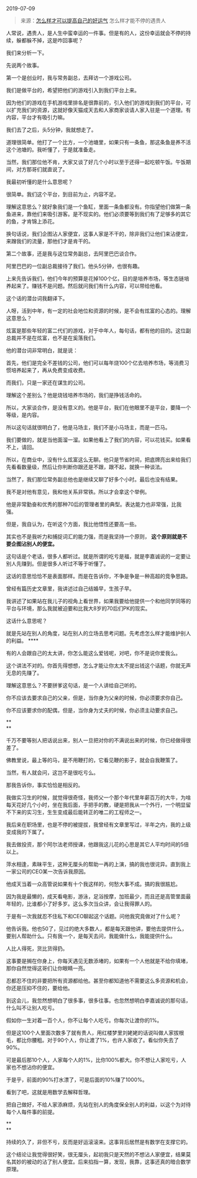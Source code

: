 2019-07-09

> 来源：[怎么样才可以提高自己的好运气](http://mp.weixin.qq.com/s?__biz=MzU3NDc5Nzc0NQ==&mid=2247484968&idx=2&sn=ebff0cfd9267fe261d90428cd6cf1f98&chksm=fd2da4f6ca5a2de02de3e328168548cf4c9970aed44c0d244e509d6f919ab713426848532f4b&scene=27#wechat_redirect)
> 怎么样才能不停的遇贵人

人常说，遇贵人，是人生中蛮幸运的一件事。但是有的人，这份幸运就会不停的持续，躲都躲不掉，这是咋回事呢？  

  

我们来分析一下。

  

先说两个故事。

第一个是创业时，我与常务副总，去拜访一个游戏公司。

  

我们是做平台的，希望把他们的游戏引入到我们平台上来。

  

因为他们的游戏在手机游戏里排名是很靠前的，引入他们的游戏到我们的平台，可以扩充我们的资源，这就好像天猫成天去和人家商家谈请人家入驻是一个道理。有内容，平台才有吸引力嘛。

  

我们去了之后，头5分钟，我就想走了。

  

道理很简单。他打了一个比方，一个池塘里，如果只有一条鱼，那这条鱼是养不活这个池塘的。我听懂了，于是就准备走。

  

当然，我们那位他不肯，大家又谈了好几个小时以至于还得一起吃顿午饭。午饭期间，对方那哥们就直说了。

  

我最初听懂的是什么意思呢？

  

很简单。我们这个平台，到目前为止，内容不足。

  

理解这意思么？就好象我们是一个鱼缸，里面一条鱼都没有。你指望他们做第一条鱼进来，靠他们来吸引游客。是不现实的。他们必须要等到我们有了足够多的其它的鱼，才肯锦上添花。

  

换句话说，我们企图沾人家便宜，这事人家是不干的，除非我们让他们来沾便宜，来蹭我们的流量，那他们才是肯干的。

  

第二个故事，还是我与这位常务副总，去阿里巴巴谈合作。

  

阿里巴巴的一位副总裁接待了我们。他头5分钟，也很有趣。

  

上来先告诉我们，他们今年的预算是花掉100个亿，目的是培养市场，等生态链培养起来了。赚钱不是问题。然后就问我们有什么内容，可以带给他看。

  

这个话的潜台词我翻译下。

  

人呀，活到中年，有一定的社会地位和资源的时候，是不会有炫富的心态的。理解这意思么？

  

炫富是那些年轻的富二代们的游戏，对于中年人，每句话，都有他的目的。这位副总裁并不是在炫富，也不是在奚落我们。

  

他的潜台词非常明白，就是说：

  

首先，他们是完全不差钱的公司，他们可以每年烧100个亿去培养市场，等消费习惯培养起来了，再从免费变成收费。

  

而我们，只是一家还在谋生的公司。

  

理解这个差别么？他是烧钱培养市场的，我们是挣钱活命的。

  

所以，大家谈合作，是没有意义的。他是平台，我们在他眼里不是平台，要降一个等级，是内容。

  

所以这句话就很明白了，他是马场主，我们不是小马场主，而是一匹马。

  

我们要做的，就是当他面溜一溜。如果他看上了我们的内容，可以花钱买。如果看不上，请回。

  

所以，在商业中，没有什么炫富这么无聊。他只是节省时间，把底牌亮出来给我们先看看数量级，然后让你判断你跟还是不跟，跟不起，就换一种谈法。

  

当然了，我们那位常务副总他也是继续又聊了好多个小时。最后也没有结果。

  

我不是对他有意见，我和他关系非常铁。所以才会拿这个举例。

  

他是非常勤奋和优秀的那种70后的管理者里的典型。表达能力也非常强，比我强。

  

但是，我自认为，在听这个方面，我比他悟性还要高一些。

  

其实也不是我听力和捕捉词汇的能力强，而是我坚持一个原则， **这个原则就是不要企图沾别人的便宜。**

  

这句话是个老话，很多人都听过。就是所谓的吃亏是福，就是李嘉诚说的一定要让别人先赚到。但是很多人听过不等于听懂了。

  

这话的意思恰恰不是表面那样。而是在告诉你，不争是争是一种高超的竞争思路。

  

曾经有篇历史文章里，我讲述过自己结婚早，生孩子早。

  

我讲述了如果站在我儿子的视角上看世界，如果我要给他提供一个和他同学同等的平台与环境，那么我就被迫要和比我大8岁的70后们PK的现实。

  

这话什么意思呢？

  

就是先站在别人的角度，站在别人的立场去思考问题。先考虑怎么样才能维护别人的利益。 ****

  

有的人会跟自己的太太讲，你怎么能这么爱钱呢，对吧，你不是说你爱我么。

  

这个讲法不对的。你首先得想想，怎么才能让你太太不提出钱这个话题，你就无声无息的先赚了。

  

理解这意思么？不要拼爹这句话，是一个人讲给自己听的。

  

你不应该去要求自己的父亲，但是，当你身为父亲的时候，你必须要求你自己。

  

你不应该要求你的配偶，但是，当你身为丈夫的时候，你必须主动要求自己。

 **  
**

千万不要等别人把话说出来，别人一旦把对你的不满说出来的时候，你已经做得很差了。

  

佛教里说，最上等的马，是不用鞭打的，它看见鞭的影子，就会自我鞭策了。

  

当然，有人就会问，这岂不是很吃亏么。

  

那我告诉你，事实恰恰是相反的。

  

我做实习生的时候，就觉得很奇怪，我师父一个那个年代里年薪百万的大牛，为啥每天花好几个小时，坐在我后面，手把手的教，硬是把我从一个外行，一个明显留不下来的实习生，生生变成最后能转正的唯二的工程师之一。

  

我后来在职场里，也是不停的被提拔，我曾经有文章里写过，半年之内，我的上级变成我的下属了。

  

我去做投资，那个阿尔法老师授课，他跟我这儿花的心思是其它人平均时间的5倍以上。

  

萍水相逢，素昧平生，这种无厘头的帮助一再的上演，搞的我也很诧异。直到我上一家公司的CEO某一次告诉我原因。

  

他成天当着一众高管说如果有十个我这样的，何愁大事不成。搞的我很尴尬。

  

因为我是最懒的，成天看电影，游泳，足浴按摩，加班最少，而且还是高管里面最年轻的，比谁都小了好多岁。这么多次当众讲，会让我得罪人的。

  

于是有一次我就忍不住私下和CEO聊起这个话题。问他我究竟做对了什么呢？

  

他告诉我。他也50了，见过的绝大多数人，都是每天跟他讲，要他去提供什么，要别人帮助什么。只有我一个，是每天去问，我能做什么，我能提供什么。

  

人比人得死，货比货得扔。

  

这事要是搁在你身上，你每天遇见无数添堵的，如果有一个人他就是不给你填堵，那你自然觉得这哥们让你眼睛一亮。

  

忍都忍不住的非要把所有资源都给他。甚至你都知道他不需要这么多资源和机会，你还是压抑不住的，要给他。

  

到这会儿，我忽然想明白了很多事，很多往事。也忽然想明白李嘉诚说的那句话，什么叫不让别人吃亏。

  

假如你一生对着一百个人，你不让每个人吃亏。你每次让渡你的1%。

  

但是这100个人里面次数多了就有贵人，用红楼梦里刘姥姥的话说叫做人家拔根毛，都比你腰粗。对于90个人，你让渡了1%，也许人家收了。看似你失去了90%。

  

可是最后那10个人，人家每个人的1%，比你100%都大。你不想让人家吃亏，人家也不想沾你的便宜。

  

于是乎，前面的90%打水漂了，可是后面的10%赚了1000%。  

  

看到了吧，这就是用数学去解释哲理。

  

把自己做好，不给人家添麻烦，先站在别人的角度保全别人的利益，以这个为对待每个人每件事的前提。

 **  
**

持续的久了，非但不亏，反而是好运滚滚来。这事背后居然是有数学在支撑它的。

  

这个结论让我觉得很好笑，很无厘头，起初我只是天然的不想沾人家便宜，结果莫名其妙的被动的沾了别人便宜。后来掐指一算，发现，我靠，这事还真的暗合数学原理。

